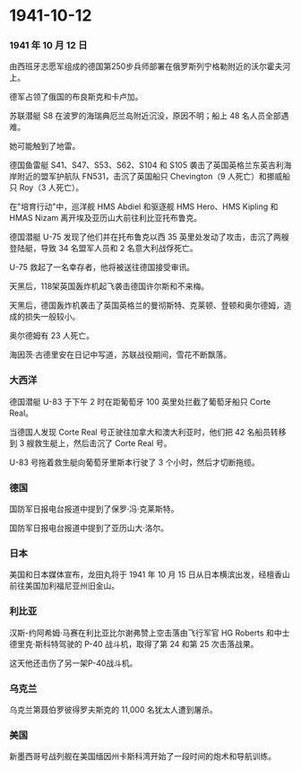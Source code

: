 # 1941-10-12

### 1941 年 10 月 12 日

由西班牙志愿军组成的德国第250步兵师部署在俄罗斯列宁格勒附近的沃尔霍夫河上。

德军占领了俄国的布良斯克和卡卢加。

苏联潜艇 S8 在波罗的海瑞典厄兰岛附近沉没，原因不明；船上 48
名人员全部遇难。

她可能触到了地雷。

德国鱼雷艇 S41、S47、S53、S62、S104 和 S105
袭击了英国英格兰东英吉利海岸附近的盟军护航队 FN531，击沉了英国船只
Chevington（9 人死亡）和挪威船只 Roy（3 人死亡）。

在"培育行动"中，巡洋舰 HMS Abdiel 和驱逐舰 HMS Hero、HMS Kipling 和 HMAS
Nizam 离开埃及亚历山大前往利比亚托布鲁克。

德国潜艇 U-75 发现了他们并在托布鲁克以西 35
英里处发动了攻击，击沉了两艘登陆艇，导致 34 名盟军人员和 2
名意大利战俘死亡。

U-75 救起了一名幸存者，他将被送往德国接受审讯。

天黑后，118架英国轰炸机起飞袭击德国许尔斯和不来梅。

天黑后，德国轰炸机袭击了英国英格兰的曼彻斯特、克莱顿、登顿和奥尔德姆，造成的损失一般较小。

奥尔德姆有 23 人死亡。

海因茨·古德里安在日记中写道，苏联战役期间，雪花不断飘落。

### 大西洋

德国潜艇 U-83 于下午 2 时在距葡萄牙 100 英里处拦截了葡萄牙船只 Corte
Real。

当德国人发现 Corte Real 号正驶往加拿大和澳大利亚时，他们把 42
名船员转移到 3 艘救生艇上，然后击沉了 Corte Real 号。

U-83 号拖着救生艇向葡萄牙里斯本行驶了 3 个小时，然后才切断拖缆。

### 德国

国防军日报电台报道中提到了保罗·冯·克莱斯特。

国防军日报电台报道中提到了亚历山大·洛尔。

### 日本

美国和日本媒体宣布，龙田丸将于 1941 年 10 月 15
日从日本横滨出发，经檀香山前往美国加利福尼亚州旧金山。

### 利比亚

汉斯-约阿希姆·马赛在利比亚比尔谢弗赞上空击落由飞行军官 HG Roberts
和中士德里克·斯科特驾驶的 P-40 战斗机，取得了第 24 和第 25 次击落战果。

这天他还击伤了另一架P-40战斗机。

### 乌克兰

乌克兰第聂伯罗彼得罗夫斯克的 11,000 名犹太人遭到屠杀。

### 美国

新墨西哥号战列舰在美国缅因州卡斯科湾开始了一段时间的炮术和导航训练。